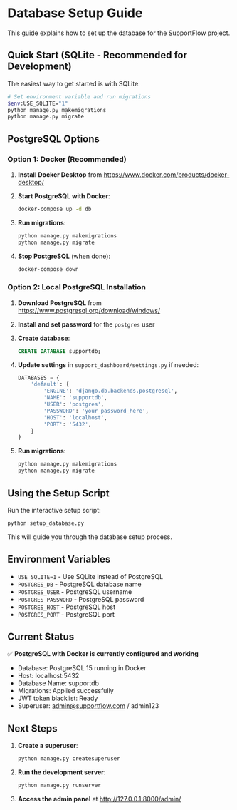 # Database Setup Guide

This guide explains how to set up the database for the SupportFlow project.

## Quick Start (SQLite - Recommended for Development)

The easiest way to get started is with SQLite:

```bash
# Set environment variable and run migrations
$env:USE_SQLITE="1"
python manage.py makemigrations
python manage.py migrate
```

## PostgreSQL Options

### Option 1: Docker (Recommended)

1. **Install Docker Desktop** from https://www.docker.com/products/docker-desktop/

2. **Start PostgreSQL with Docker**:
   ```bash
   docker-compose up -d db
   ```

3. **Run migrations**:
   ```bash
   python manage.py makemigrations
   python manage.py migrate
   ```

4. **Stop PostgreSQL** (when done):
   ```bash
   docker-compose down
   ```

### Option 2: Local PostgreSQL Installation

1. **Download PostgreSQL** from https://www.postgresql.org/download/windows/

2. **Install and set password** for the `postgres` user

3. **Create database**:
   ```sql
   CREATE DATABASE supportdb;
   ```

4. **Update settings** in `support_dashboard/settings.py` if needed:
   ```python
   DATABASES = {
       'default': {
           'ENGINE': 'django.db.backends.postgresql',
           'NAME': 'supportdb',
           'USER': 'postgres',
           'PASSWORD': 'your_password_here',
           'HOST': 'localhost',
           'PORT': '5432',
       }
   }
   ```

5. **Run migrations**:
   ```bash
   python manage.py makemigrations
   python manage.py migrate
   ```

## Using the Setup Script

Run the interactive setup script:

```bash
python setup_database.py
```

This will guide you through the database setup process.

## Environment Variables

- `USE_SQLITE=1` - Use SQLite instead of PostgreSQL
- `POSTGRES_DB` - PostgreSQL database name
- `POSTGRES_USER` - PostgreSQL username
- `POSTGRES_PASSWORD` - PostgreSQL password
- `POSTGRES_HOST` - PostgreSQL host
- `POSTGRES_PORT` - PostgreSQL port

## Current Status

✅ **PostgreSQL with Docker is currently configured and working**
- Database: PostgreSQL 15 running in Docker
- Host: localhost:5432
- Database Name: supportdb
- Migrations: Applied successfully
- JWT token blacklist: Ready
- Superuser: admin@supportflow.com / admin123

## Next Steps

1. **Create a superuser**:
   ```bash
   python manage.py createsuperuser
   ```

2. **Run the development server**:
   ```bash
   python manage.py runserver
   ```

3. **Access the admin panel** at http://127.0.0.1:8000/admin/
